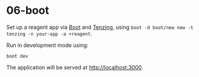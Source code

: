 # 06-boot

Set up a reagent app via [Boot](http://boot-clj.com) and
[Tenzing](https://github.com/martinklepsch/tenzing), using `boot -d boot/new new
-t tenzing -n your-app -a +reagent`.

Run in development mode using:

    boot dev

The application will be served at <http://localhost:3000>.
